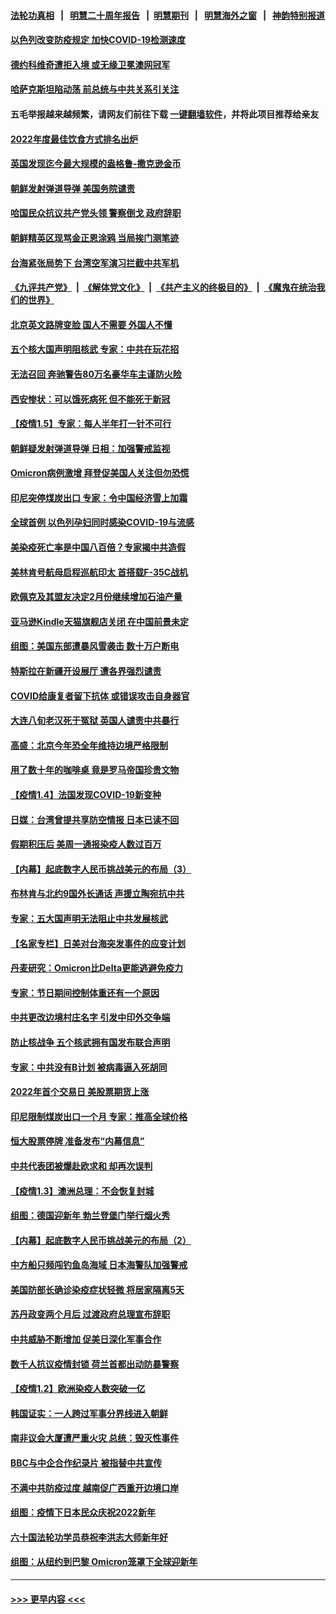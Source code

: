 #### [法轮功真相](https://github.com/gfw-breaker/truth/blob/master/README.md?t=0) &nbsp;&nbsp;|&nbsp;&nbsp; [明慧二十周年报告](https://github.com/gfw-breaker/mh-reports/blob/master/README.md?t=0) &nbsp;&nbsp;|&nbsp;&nbsp;[明慧期刊](https://github.com/gfw-breaker/mh-qikan) &nbsp;&nbsp;|&nbsp;&nbsp; [明慧海外之窗](https://github.com/gfw-breaker/mh-news/blob/master/README.md?t=0) &nbsp;&nbsp;|&nbsp;&nbsp; [神韵特别报道](https://github.com/gfw-breaker/mh-news/blob/master/shenyun.md?t=0)
#### [以色列改变防疫规定 加快COVID-19检测速度](../pages/nsc418/n13485001.md?t=01061700) 
#### [德约科维奇遭拒入境 或无缘卫冕澳网冠军](../pages/nsc418/n13485140.md?t=01061700) 
#### [哈萨克斯坦陷动荡 前总统与中共关系引关注](../pages/nsc418/n13484630.md?t=01061700) 
#### 五毛举报越来越频繁，请网友们前往下载 [一键翻墙软件](https://github.com/gfw-breaker/ssr-accounts)，并将此项目推荐给亲友
#### [2022年度最佳饮食方式排名出炉](../pages/nsc418/n13484278.md?t=01061700) 
#### [英国发现迄今最大规模的盎格鲁-撒克逊金币](../pages/nsc418/n13483256.md?t=01061700) 
#### [朝鲜发射弹道导弹 美国务院谴责](../pages/nsc418/n13484291.md?t=01061700) 
#### [哈国民众抗议共产党头领 警察倒戈 政府辞职](../pages/nsc418/n13484274.md?t=01061700) 
#### [朝鲜精英区现骂金正恩涂鸦 当局挨门测笔迹](../pages/nsc418/n13484121.md?t=01061700) 
#### [台海紧张局势下 台湾空军演习拦截中共军机](../pages/nsc418/n13484091.md?t=01061700) 
#### [《九评共产党》](https://github.com/begood0513/9ping.md/blob/master/README.md) &nbsp;|&nbsp; [《解体党文化》](../../../../jtdwh.md/blob/master/README.md)  &nbsp;|&nbsp; [《共产主义的终极目的》](../../../../gczydzjmd.md/blob/master/README.md) &nbsp;|&nbsp; [《魔鬼在统治我们的世界》](../../../../mgztzwmdsj.md/blob/master/README.md) 
#### [北京英文路牌变脸 国人不需要 外国人不懂](../pages/nsc418/n13484069.md?t=01061700) 
#### [五个核大国声明阻核武 专家：中共在玩花招](../pages/nsc418/n13483863.md?t=01061700) 
#### [无法召回 奔驰警告80万名豪华车主谨防火险](../pages/nsc418/n13483874.md?t=01061700) 
#### [西安惨状：可以饿死病死 但不能死于新冠](../pages/nsc418/n13483582.md?t=01061700) 
#### [【疫情1.5】专家：每人半年打一针不可行](../pages/nsc418/n13483259.md?t=01061700) 
#### [朝鲜疑发射弹道导弹 日相：加强警戒监视](../pages/nsc418/n13482520.md?t=01061700) 
#### [Omicron病例激增 拜登促美国人关注但勿恐慌](../pages/nsc418/n13481944.md?t=01061700) 
#### [印尼突停煤炭出口 专家：令中国经济雪上加霜](../pages/nsc418/n13481552.md?t=01061700) 
#### [全球首例 以色列孕妇同时感染COVID-19与流感](../pages/nsc418/n13482191.md?t=01061700) 
#### [美染疫死亡率是中国八百倍？专家揭中共造假](../pages/nsc418/n13481925.md?t=01061700) 
#### [美林肯号航母启程巡航印太 首搭载F-35C战机](../pages/nsc418/n13481988.md?t=01061700) 
#### [欧佩克及其盟友决定2月份继续增加石油产量](../pages/nsc418/n13481703.md?t=01061700) 
#### [亚马逊Kindle天猫旗舰店关闭 在中国前景未定](../pages/nsc418/n13481866.md?t=01061700) 
#### [组图：美国东部遭暴风雪袭击 数十万户断电](../pages/nsc418/n13481217.md?t=01061700) 
#### [特斯拉在新疆开设展厅 遭各界强烈谴责](../pages/nsc418/n13481711.md?t=01061700) 
#### [COVID给康复者留下抗体 或错误攻击自身器官](../pages/nsc418/n13481365.md?t=01061700) 
#### [大连八旬老汉死于冤狱 英国人谴责中共暴行](../pages/nsc418/n13480118.md?t=01061700) 
#### [高盛：北京今年恐全年维持边境严格限制](../pages/nsc418/n13481614.md?t=01061700) 
#### [用了数十年的咖啡桌 竟是罗马帝国珍贵文物](../pages/nsc418/n13480774.md?t=01061700) 
#### [【疫情1.4】法国发现COVID-19新变种](../pages/nsc418/n13480780.md?t=01061700) 
#### [日媒：台湾曾提共享防空情报 日本已读不回](../pages/nsc418/n13481144.md?t=01061700) 
#### [假期积压后 美周一通报染疫人数过百万](../pages/nsc418/n13480750.md?t=01061700) 
#### [【内幕】起底数字人民币挑战美元的布局（3）](../pages/nsc418/n13475457.md?t=01061700) 
#### [布林肯与北约9国外长通话 声援立陶宛抗中共](../pages/nsc418/n13480218.md?t=01061700) 
#### [专家：五大国声明无法阻止中共发展核武](../pages/nsc418/n13480550.md?t=01061700) 
#### [【名家专栏】日美对台海突发事件的应变计划](../pages/nsc418/n13478949.md?t=01061700) 
#### [丹麦研究：Omicron比Delta更能逃避免疫力](../pages/nsc418/n13479575.md?t=01061700) 
#### [专家：节日期间控制体重还有一个原因](../pages/nsc418/n13479410.md?t=01061700) 
#### [中共更改边境村庄名字 引发中印外交争端](../pages/nsc418/n13479106.md?t=01061700) 
#### [防止核战争 五个核武拥有国发布联合声明](../pages/nsc418/n13479379.md?t=01061700) 
#### [专家：中共没有B计划 被病毒逼入死胡同](../pages/nsc418/n13479316.md?t=01061700) 
#### [2022年首个交易日 美股票期货上涨](../pages/nsc418/n13479145.md?t=01061700) 
#### [印尼限制煤炭出口一个月 专家：推高全球价格](../pages/nsc418/n13479186.md?t=01061700) 
#### [恒大股票停牌 准备发布“内幕信息”](../pages/nsc418/n13478782.md?t=01061700) 
#### [中共代表团被爆赴欧求和 却再次误判](../pages/nsc418/n13479045.md?t=01061700) 
#### [【疫情1.3】澳洲总理：不会恢复封城](../pages/nsc418/n13478482.md?t=01061700) 
#### [组图：德国迎新年 勃兰登堡门举行烟火秀](../pages/nsc418/n13478681.md?t=01061700) 
#### [【内幕】起底数字人民币挑战美元的布局（2）](../pages/nsc418/n13475023.md?t=01061700) 
#### [中方船只频闯钓鱼岛海域 日本海警队加强警戒](../pages/nsc418/n13478303.md?t=01061700) 
#### [美国防部长确诊染疫症状轻微 将居家隔离5天](../pages/nsc418/n13477638.md?t=01061700) 
#### [苏丹政变两个月后 过渡政府总理宣布辞职](../pages/nsc418/n13477370.md?t=01061700) 
#### [中共威胁不断增加 促美日深化军事合作](../pages/nsc418/n13477199.md?t=01061700) 
#### [数千人抗议疫情封锁 荷兰首都出动防暴警察](../pages/nsc418/n13476978.md?t=01061700) 
#### [【疫情1.2】欧洲染疫人数突破一亿](../pages/nsc418/n13476619.md?t=01061700) 
#### [韩国证实：一人跨过军事分界线进入朝鲜](../pages/nsc418/n13477066.md?t=01061700) 
#### [南非议会大厦遭严重火灾 总统：毁灭性事件](../pages/nsc418/n13476951.md?t=01061700) 
#### [BBC与中企合作纪录片 被指替中共宣传](../pages/nsc418/n13476937.md?t=01061700) 
#### [不满中共防疫过度 越南促广西重开边境口岸](../pages/nsc418/n13476789.md?t=01061700) 
#### [组图：疫情下日本民众庆祝2022新年](../pages/nsc418/n13472431.md?t=01061700) 
#### [六十国法轮功学员恭祝李洪志大师新年好](../pages/nsc418/n13451334.md?t=01061700) 
#### [组图：从纽约到巴黎 Omicron笼罩下全球迎新年](../pages/nsc418/n13474913.md?t=01061700) 

----
#### [ >>> 更早内容 <<< ](../indexes/nsc418-earlier.md)

